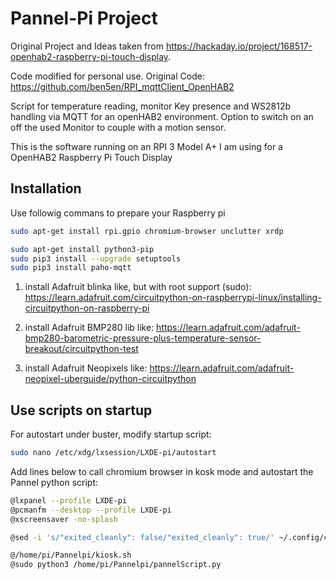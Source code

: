 # Pannel-Pi Project 

Original Project and Ideas taken from https://hackaday.io/project/168517-openhab2-raspberry-pi-touch-display. 

Code modified for personal use. Original Code: https://github.com/ben5en/RPI_mqttClient_OpenHAB2

Script for temperature reading, monitor Key presence and WS2812b handling via MQTT for an openHAB2 environment. Option to switch on an off the used Monitor to couple with a motion sensor. 

This is the software running on an RPI 3 Model A+ I am using for a OpenHAB2 Raspberry Pi Touch Display 

## Installation

Use followig commans to prepare your Raspberry pi

```bash
sudo apt-get install rpi.gpio chromium-browser unclutter xrdp

sudo apt-get install python3-pip
sudo pip3 install --upgrade setuptools
sudo pip3 install paho-mqtt
```

1. install Adafruit blinka like, but with root support (sudo): https://learn.adafruit.com/circuitpython-on-raspberrypi-linux/installing-circuitpython-on-raspberry-pi

2. install Adafruit BMP280 lib like: https://learn.adafruit.com/adafruit-bmp280-barometric-pressure-plus-temperature-sensor-breakout/circuitpython-test

3. install Adafruit Neopixels like: https://learn.adafruit.com/adafruit-neopixel-uberguide/python-circuitpython



## Use scripts on startup
For autostart under buster, modify startup script: 

```bash
sudo nano /etc/xdg/lxsession/LXDE-pi/autostart
```

Add lines below to call chromium browser in kosk mode and autostart the Pannel python script:
```bash
@lxpanel --profile LXDE-pi
@pcmanfm --desktop --profile LXDE-pi
@xscreensaver -no-splash

@sed -i 's/"exited_cleanly": false/"exited_cleanly": true/' ~/.config/chromium-browser Default/Preferences

@/home/pi/Pannelpi/kiosk.sh
@sudo python3 /home/pi/Pannelpi/pannelScript.py
```
